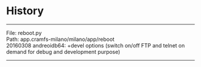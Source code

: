 
# History
------------------------------------------------------------------
File: reboot.py<br>
Path: app.cramfs-milano/milano/app/reboot<br>
20160308 andreoidb64: +devel options (switch on/off FTP and telnet on demand for debug and development purpose)<br>

------------------------------------------------------------------

